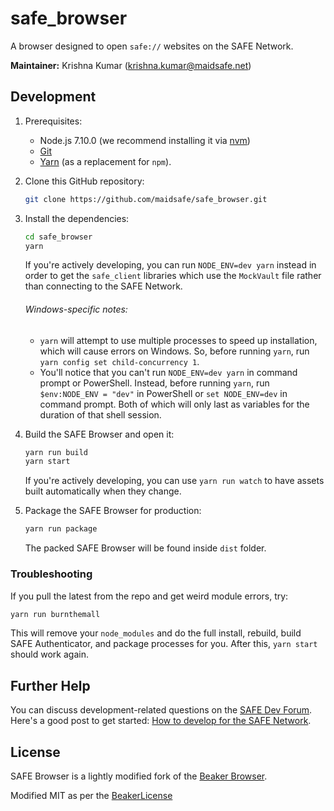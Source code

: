 # safe_browser

A browser designed to open `safe://` websites on the SAFE Network.

**Maintainer:** Krishna Kumar (krishna.kumar@maidsafe.net)

## Development

1. Prerequisites:

    * Node.js 7.10.0 (we recommend installing it via [nvm](https://github.com/creationix/nvm))
    * [Git](https://git-scm.com/)
    * [Yarn](https://yarnpkg.com) (as a replacement for `npm`).

2. Clone this GitHub repository:

    ```bash
    git clone https://github.com/maidsafe/safe_browser.git
    ```

3. Install the dependencies:

    ``` bash
    cd safe_browser
    yarn
    ```

    If you're actively developing, you can run `NODE_ENV=dev yarn` instead in order to get the `safe_client` libraries which use the `MockVault` file rather than connecting to the SAFE Network.

    ###### Windows-specific notes:
    - `yarn` will attempt to use multiple processes to speed up installation, which will cause errors on Windows. So, before running `yarn`, run `yarn config set child-concurrency 1`.  
    - You'll notice that you can't run `NODE_ENV=dev yarn` in command prompt or PowerShell. Instead, before running `yarn`, run `$env:NODE_ENV = "dev"` in PowerShell or `set NODE_ENV=dev` in command prompt. Both of which will only last as variables for the duration of that shell session.


4. Build the SAFE Browser and open it:

    ```bash
    yarn run build
    yarn start
    ```

    If you're actively developing, you can use `yarn run watch` to have assets built automatically when they change.

5. Package the SAFE Browser for production:

    ```bash
    yarn run package
    ```

    The packed SAFE Browser will be found inside `dist` folder.

### Troubleshooting

If you pull the latest from the repo and get weird module errors, try:

```bash
yarn run burnthemall
```

This will remove your `node_modules` and do the full install, rebuild, build SAFE Authenticator, and package processes for you. After this, `yarn start` should work again.

## Further Help

You can discuss development-related questions on the [SAFE Dev Forum](https://forum.safedev.org/).
Here's a good post to get started: [How to develop for the SAFE Network](https://forum.safedev.org/t/how-to-develop-for-the-safe-network-draft/843).

## License

SAFE Browser is a lightly modified fork of the [Beaker Browser](https://www.beakerbrowser.com/).

Modified MIT as per the [BeakerLicense](https://github.com/maidsafe/safe_browser/blob/master/BEAKER_LICENSE.md)
